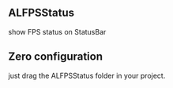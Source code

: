 ALFPSStatus
-----------
show FPS status on StatusBar

## Zero configuration
just drag the ALFPSStatus folder in your project.